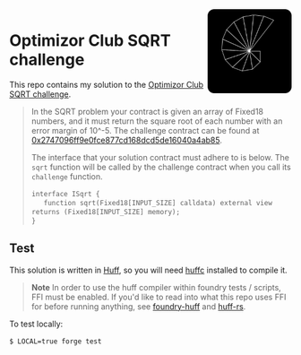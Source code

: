 <img align="right" width="150" height="150" top="100" src="./assets/sqrt.svg">

# Optimizor Club SQRT challenge

This repo contains my solution to the [Optimizor Club SQRT challenge](https://optimizor.club/).

> In the SQRT problem your contract is given an array of Fixed18 numbers, and it
> must return the square root of each number with an error margin of 10^-5.
> The challenge contract can be found at
> [0x2747096ff9e0fce877cd168dcd5de16040a4ab85](https://etherscan.io/address/0x2747096ff9e0fce877cd168dcd5de16040a4ab85#code#F3#L1).
>
> The interface that your solution contract must adhere to is below. The `sqrt` function will be called by the challenge
> contract when you call its `challenge` function.
>
> ```solidity
> interface ISqrt {
>    function sqrt(Fixed18[INPUT_SIZE] calldata) external view returns (Fixed18[INPUT_SIZE] memory);
> }
> ```

## Test

This solution is written in [Huff](https://github.com/huff-language), so you will need
[huffc](https://huff.sh) installed to compile it.

> **Note**
> In order to use the huff compiler within foundry tests / scripts, FFI must be enabled. If you'd like to
> read into what this repo uses FFI for before running anything, see [foundry-huff](https://github.com/huff-language/foundry-huff)
> and [huff-rs](https://github.com/huff-language/huff-rs).

To test locally:

```bash
$ LOCAL=true forge test
```
